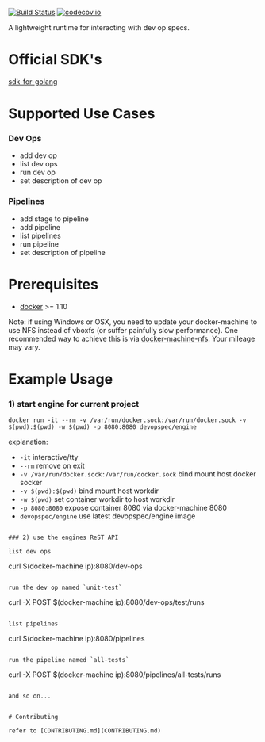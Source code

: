 [![Build Status](https://travis-ci.org/dev-op-spec/engine.svg?branch=master)](https://travis-ci.org/dev-op-spec/engine)
[![codecov.io](https://codecov.io/github/dev-op-spec/engine/coverage.svg?branch=master)](https://codecov.io/github/dev-op-spec/engine?branch=master)

A lightweight runtime for interacting with dev op specs.

# Official SDK's

[sdk-for-golang](https://github.com/dev-op-spec/sdk-for-golang)

# Supported Use Cases

### Dev Ops
- add dev op
- list dev ops
- run dev op
- set description of dev op

### Pipelines
- add stage to pipeline
- add pipeline
- list pipelines
- run pipeline
- set description of pipeline

# Prerequisites

- [docker](https://github.com/docker/docker) >= 1.10

Note: if using Windows or OSX, you need to update your docker-machine to use NFS instead of vboxfs 
(or suffer painfully slow performance). One recommended way to achieve this is via 
[docker-machine-nfs](https://github.com/adlogix/docker-machine-nfs). 
Your mileage may vary.

# Example Usage

### 1) start engine for current project
```SHELL
docker run -it --rm -v /var/run/docker.sock:/var/run/docker.sock -v $(pwd):$(pwd) -w $(pwd) -p 8080:8080 devopspec/engine
```
explanation:

- `-it` interactive/tty
- `--rm` remove on exit
- `-v /var/run/docker.sock:/var/run/docker.sock` bind mount host docker socker
- `-v $(pwd):$(pwd)` bind mount host workdir
- `-w $(pwd)` set container workdir to host workdir
- `-p 8080:8080` expose container 8080 via docker-machine 8080
- `devopspec/engine` use latest devopspec/engine image
```

### 2) use the engines ReST API 

list dev ops
```
curl $(docker-machine ip):8080/dev-ops
```

run the dev op named `unit-test`
```
curl -X POST $(docker-machine ip):8080/dev-ops/test/runs
```

list pipelines
```
curl $(docker-machine ip):8080/pipelines
```

run the pipeline named `all-tests`
```
curl -X POST $(docker-machine ip):8080/pipelines/all-tests/runs
```

and so on...


# Contributing

refer to [CONTRIBUTING.md](CONTRIBUTING.md)
